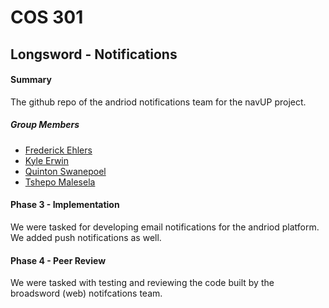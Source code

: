 # COS 301
## Longsword - Notifications

#### Summary 
The github repo of the andriod notifications team for the navUP project.
##### Group Members
* [Frederick Ehlers]
* [Kyle Erwin]
* [Quinton Swanepoel]
* [Tshepo Malesela] 

#### Phase 3 - Implementation
We were tasked for developing email notifications for the andriod platform. We added push notifications as well. 

#### Phase 4 - Peer Review 
We were tasked with testing and reviewing the code built by the broadsword (web) notifcations team. 


   [Quinton Swanepoel]: <https://github.com/Quin10>
   [Kyle Erwin]: <https://github.com/KyleErwin>
   [Tshepo Malesela]: <https://github.com/TshepoMalesela>
   [Frederick Ehlers]: https://github.com/FredJEhlers>